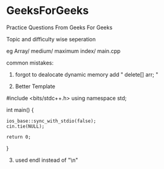 # GeeksForGeeks
Practice Questions From Geeks For Geeks

Topic and difficulty wise seperation

eg
Array/
 medium/
  maximum index/
   main.cpp 

common mistakes:
1. forgot to dealocate dynamic memory
   add " delete[]  arr; "
   
2. Better Template

#include <bits/stdc++.h>
using namespace std;

int main()
{
    
    ios_base::sync_with_stdio(false);
    cin.tie(NULL);
    
    return 0;
}

3. used endl instead of "\n"
